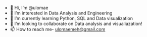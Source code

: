 - 👋 Hi, I’m @ulomae
- 👀 I’m interested in Data Analysis and Engineering
- 🌱 I’m currently learning Python, SQL and Data visualization
- 💞️ I’m looking to collaborate on Data analysis and visualiazation!
- 📫 How to reach me- ulomaemeh@gmail.com

<!---
ulomae/ulomae is a ✨ special ✨ repository because its `README.md` (this file) appears on your GitHub profile.
You can click the Preview link to take a look at your changes.
--->
